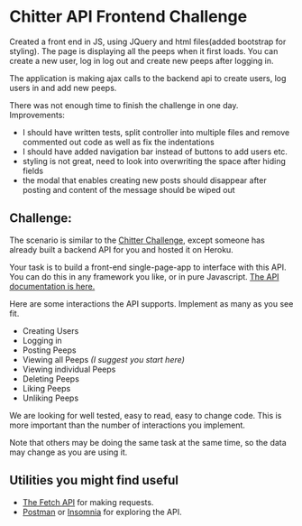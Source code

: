 # Chitter API Frontend Challenge
Created a front end in JS, using JQuery and html files(added bootstrap for styling).
The page is displaying all the peeps when it first loads.
You can create a new user, log in log out and create new peeps after logging in.

The application is making ajax calls to the backend api to create users, log users in and add new peeps.

There was not enough time to finish the challenge in one day. Improvements:
  - I should have written tests, split controller into multiple files and remove commented out code as well as fix the indentations
  - I should have added navigation bar instead of buttons to add users etc.
  - styling is not great, need to look into overwriting the space after hiding fields
  - the modal that enables creating new posts should disappear after posting and content of the message should be wiped out

Challenge:
-------

The scenario is similar to the [Chitter Challenge](https://github.com/makersacademy/chitter-challenge), except someone has already built a backend API for you and hosted it on Heroku.

Your task is to build a front-end single-page-app to interface with this API. You can do this in any framework you like, or in pure Javascript. [The API documentation is here.](https://github.com/makersacademy/chitter_api_backend)

Here are some interactions the API supports. Implement as many as you see fit.

* Creating Users
* Logging in
* Posting Peeps
* Viewing all Peeps *(I suggest you start here)*
* Viewing individual Peeps
* Deleting Peeps
* Liking Peeps
* Unliking Peeps

We are looking for well tested, easy to read, easy to change code. This is more important than the number of interactions you implement.

Note that others may be doing the same task at the same time, so the data may change as you are using it.

## Utilities you might find useful

* [The Fetch API](https://developer.mozilla.org/en-US/docs/Web/API/Fetch_API/Using_Fetch) for making requests.
* [Postman](https://www.getpostman.com/) or [Insomnia](https://insomnia.rest/) for exploring the API.
